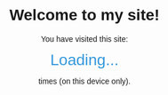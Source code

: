 <!DOCTYPE html>
<html lang="en">
<head>
  <meta charset="UTF-8" />
  <title>Visit Counter (Local Only)</title>
  <style>
    body {
      font-family: Arial, sans-serif;
      text-align: center;
      margin-top: 100px;
    }
    #visits {
      font-size: 2em;
      color: #3498db;
    }
  </style>
</head>
<body>
  <h1>Welcome to my site!</h1>
  <p>You have visited this site:</p>
  <div id="visits">Loading...</div>
  <p>times (on this device only).</p>

  <script>
    // Local tracking using browser storage
    let visits = localStorage.getItem("my-site-visits");
    if (!visits) {
      visits = 1;
    } else {
      visits = parseInt(visits) + 1;
    }
    localStorage.setItem("my-site-visits", visits);
    document.getElementById("visits").textContent = visits;
  </script>
</body>
</html>
